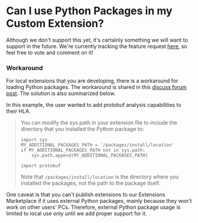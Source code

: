 # Can I use Python Packages in my Custom Extension?

Although we don't support this yet, it's certainly something we will want to support in the future. We're currently tracking the feature request [here](https://ideas.saleae.com/b/feature-requests/hla-support-python-dependencies/), so feel free to vote and comment on it!

### Workaround

For local extensions that you are developing, there is a workaround for loading Python packages. The workaround is shared in this [discuss forum post](https://discuss.saleae.com/t/third-party-libraries-with-hlas/595). The solution is also summarized below.&#x20;

In this example, the user wanted to add protobuf analysis capabilities to their HLA.

> You can modify the sys.path in your extension file to include the directory that you installed the Python package to:
>
> ```
> import sys
> MY_ADDITIONAL_PACKAGES_PATH = '/packages/install/location'
> if MY_ADDITIONAL_PACKAGES_PATH not in sys.path:
>     sys.path.append(MY_ADDITIONAL_PACKAGES_PATH)
>
> import protobuf
> ```
>
> Note that `/packages/install/location` is the directory where you installed the packages, not the path to the package itself.

One caveat is that you can't publish extensions to our Extensions Marketplace if it uses external Python packages, mainly because they won't work on other users' PCs. Therefore, external Python package usage is limited to local use only until we add proper support for it.
